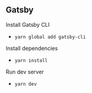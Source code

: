 ## Gatsby
Install Gatsby CLI
- `yarn global add gatsby-cli`

Install dependencies
- `yarn install`

Run dev server
- `yarn dev`
